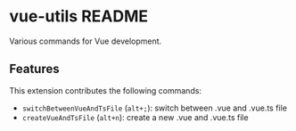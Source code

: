 # vue-utils README

Various commands for Vue development.

## Features

This extension contributes the following commands:

* `switchBetweenVueAndTsFile` (`alt+;`): switch between .vue and .vue.ts file 
* `createVueAndTsFile` (`alt+n`): create a new .vue and .vue.ts file

